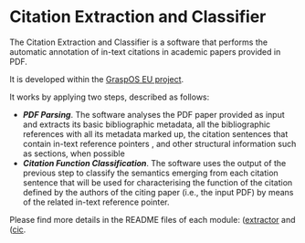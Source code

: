 # Citation Extraction and Classifier

The Citation Extraction and Classifier is  a software that performs the automatic annotation of in-text citations in academic papers provided in PDF. 

It is developed within the [GraspOS EU project](https://graspos.eu/). 


It works by applying two steps, described as follows:

- ___PDF Parsing___. The software analyses the PDF paper provided as input and extracts its basic bibliographic metadata, all the bibliographic references with all its metadata marked up, the citation sentences that contain in-text reference pointers , and other structural information such as sections, when possible
- ___Citation Function Classification___. The software uses the output of the previous step to classify the semantics emerging from each citation sentence that will be used for characterising the function of the citation defined by the authors of the citing paper (i.e., the input PDF) by means of the related in-text reference pointer.

Please find more details in the README files of each module: ([extractor](extractor/README.md) and ([cic](cic/README.md).

